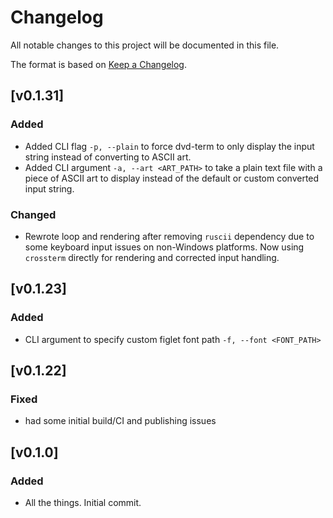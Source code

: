 # Changelog
All notable changes to this project will be documented in this file.

The format is based on [Keep a Changelog](https://keepachangelog.com/en/1.1.0/).

## [v0.1.31]

### Added

* Added CLI flag `-p, --plain` to force dvd-term to only display the input string instead of converting to ASCII art.
* Added CLI argument `-a, --art <ART_PATH>` to take a plain text file with a piece of ASCII art to display instead of the default or custom converted input string.

### Changed

* Rewrote loop and rendering after removing `ruscii` dependency due to some keyboard input issues on non-Windows platforms. Now using `crossterm` directly for rendering and corrected input handling.

## [v0.1.23]

### Added

* CLI argument to specify custom figlet font path `-f, --font <FONT_PATH>`

## [v0.1.22]

### Fixed

* had some initial build/CI and publishing issues

## [v0.1.0]

### Added

* All the things. Initial commit.
